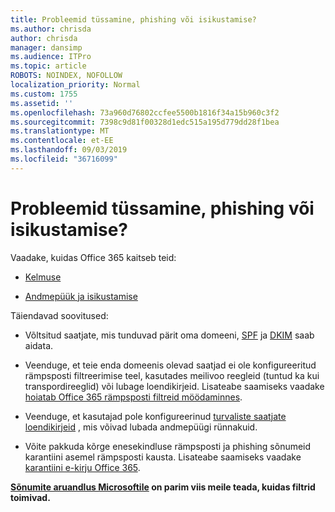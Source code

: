 ```yaml
---
title: Probleemid tüssamine, phishing või isikustamise?
ms.author: chrisda
author: chrisda
manager: dansimp
ms.audience: ITPro
ms.topic: article
ROBOTS: NOINDEX, NOFOLLOW
localization_priority: Normal
ms.custom: 1755
ms.assetid: ''
ms.openlocfilehash: 73a960d76802ccfee5500b1816f34a15b960c3f2
ms.sourcegitcommit: 7398c9d81f00328d1edc515a195d779dd28f1bea
ms.translationtype: MT
ms.contentlocale: et-EE
ms.lasthandoff: 09/03/2019
ms.locfileid: "36716099"
---
```

# <a name="issues-with-spoofing-phishing-or-impersonation"></a>Probleemid tüssamine, phishing või isikustamise?

Vaadake, kuidas Office 365 kaitseb teid:

- [Kelmuse](https://docs.microsoft.com/office365/securitycompliance/anti-spoofing-protection)

- [Andmepüük ja isikustamise](https://docs.microsoft.com/office365/securitycompliance/atp-anti-phishing)

Täiendavad soovitused:

- Võltsitud saatjate, mis tunduvad pärit oma domeeni, [SPF](https://docs.microsoft.com/office365/securitycompliance/set-up-spf-in-office-365-to-help-prevent-spoofing) ja [DKIM](https://docs.microsoft.com/office365/securitycompliance/use-dkim-to-validate-outbound-email) saab aidata.

- Veenduge, et teie enda domeenis olevad saatjad ei ole konfigureeritud rämpsposti filtreerimise teel, kasutades meilivoo reegleid (tuntud ka kui transpordireeglid) või lubage loendikirjeid. Lisateabe saamiseks vaadake [hoiatab Office 365 rämpsposti filtreid möödaminnes](https://docs.microsoft.com/exchange/troubleshoot/antispam/cautions-against-bypassing-spam-filters).

- Veenduge, et kasutajad pole konfigureerinud [turvaliste saatjate loendikirjeid](https://support.office.com/article/BE1BAEA0-BEAB-4A30-B968-9004332336CE) , mis võivad lubada andmepüügi rünnakuid.

- Võite pakkuda kõrge enesekindluse rämpsposti ja phishing sõnumeid karantiini asemel rämpsposti kausta. Lisateabe saamiseks vaadake [karantiini e-kirju Office 365](https://docs.microsoft.com/office365/securitycompliance/quarantine-email-messages).

**[Sõnumite aruandlus Microsoftile](https://support.office.com/article/b5caa9f1-cdf3-4443-af8c-ff724ea719d2) on parim viis meile teada, kuidas filtrid toimivad.**
